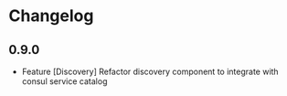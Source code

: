 # Changelog

## 0.9.0

- Feature [Discovery] Refactor discovery component to integrate with consul service catalog

